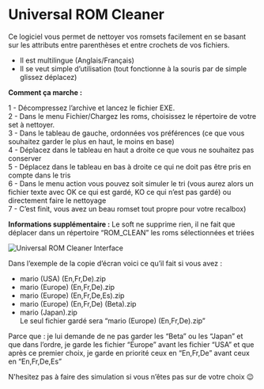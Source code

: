 # Universal ROM Cleaner 

Ce logiciel vous permet de nettoyer vos romsets facilement en se basant sur les attributs entre parenthèses et entre crochets de vos fichiers.

- Il est multilingue (Anglais/Français)
- Il se veut simple d’utilisation (tout fonctionne à la souris par de simple glissez déplacez)

__Comment ça marche :__ 

1 - Décompressez l’archive et lancez le fichier EXE.  
2 - Dans le menu Fichier/Chargez les roms, choisissez le répertoire de votre set à nettoyer.  
3 - Dans le tableau de gauche, ordonnées vos préférences (ce que vous souhaitez garder le plus en haut, le moins en base)  
4 - Déplacez dans le tableau en haut a droite ce que vous ne souhaitez pas conserver  
5 - Déplacez dans le tableau en bas à droite ce qui ne doit pas être pris en compte dans le tris  
6 - Dans le menu action vous pouvez soit simuler le tri (vous aurez alors un fichier texte avec OK ce qui est gardé, KO ce qui n’est pas gardé) ou directement faire le nettoyage  
7 - C’est finit, vous avez un beau romset tout propre pour votre recalbox)  

__Informations supplémentaire :__
Le soft ne supprime rien, il ne fait que déplacer dans un répertoire “ROM_CLEAN” les roms sélectionnées et triées

![Universal ROM Cleaner Interface](http://zupimages.net/up/16/10/xd29.jpg "Interface")

Dans l’exemple de la copie d’écran voici ce qu’il fait si vous avez :

- mario (USA) (En,Fr,De).zip
- mario (Europe) (En,Fr,De).zip
- mario (Europe) (En,Fr,De,Es).zip
- mario (Europe) (En,Fr,De) (Beta).zip
- mario (Japan).zip  
Le seul fichier gardé sera “mario (Europe) (En,Fr,De).zip”

Parce que : je lui demande de ne pas garder les “Beta” ou les “Japan” et que dans l’ordre, je garde les fichier “Europe” avant les fichier “USA” et que après ce premier choix, je garde en priorité ceux en “En,Fr,De” avant ceux en “En,Fr,De,Es”

N'hesitez pas à faire des simulation si vous n’êtes pas sur de votre choix 😉
